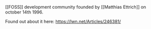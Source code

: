 [[FOSS]] development community founded by [[Matthias Ettrich]] on october 14th 1996.

Found out about it here: https://lwn.net/Articles/246381/